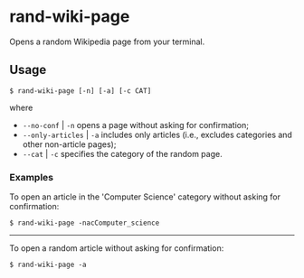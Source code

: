 # rand-wiki-page
Opens a random Wikipedia page from your terminal.

## Usage
```
$ rand-wiki-page [-n] [-a] [-c CAT]
```
where
- `--no-conf` | `-n` opens a page without asking for confirmation;
- `--only-articles` | `-a` includes only articles (i.e., excludes categories and other non-article pages);
- `--cat` | `-c` specifies the category of the random page.

### Examples
To open an article in the 'Computer Science' category without asking for confirmation:
```
$ rand-wiki-page -nacComputer_science
```
---
To open a random article without asking for confirmation:
```
$ rand-wiki-page -a
```
